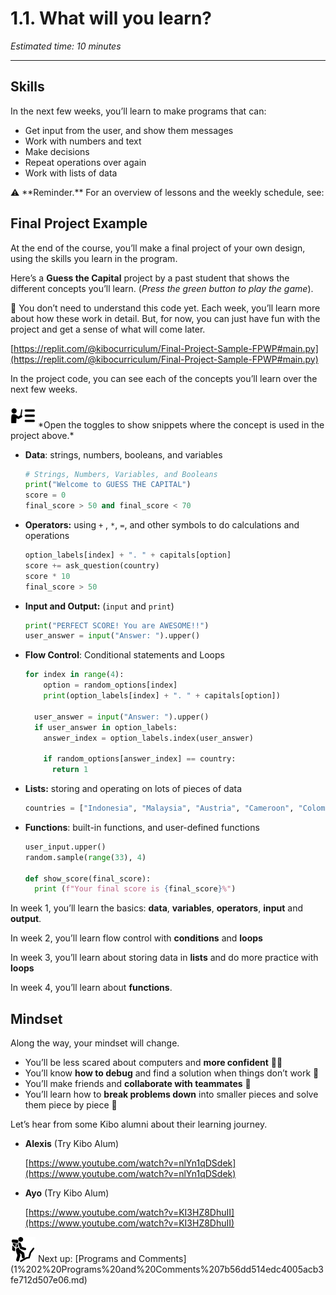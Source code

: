 # 1.1. What will you learn?

*Estimated time: 10 minutes*

---

## Skills

In the next few weeks, you’ll learn to make programs that can:

- Get input from the user, and show them messages
- Work with numbers and text
- Make decisions
- Repeat operations over again
- Work with lists of data

<aside>
⚠️ **Reminder.** For an overview of lessons and the weekly schedule, see:

</aside>

## Final Project Example

At the end of the course, you’ll make a final project of your own design, using the skills you learn in the program.

Here’s a **Guess the Capital** project by a past student that shows the different concepts you’ll learn. (*Press the green button to play the game*).

<aside>
🤔 You don’t need to understand this code yet. Each week, you’ll learn more about how these work in detail. But, for now, you can just have fun with the project and get a sense of what will come later.

</aside>

[https://replit.com/@kibocurriculum/Final-Project-Sample-FPWP#main.py](https://replit.com/@kibocurriculum/Final-Project-Sample-FPWP#main.py)

In the project code, you can see each of the concepts you’ll learn over the next few weeks. 

<aside>
<img src="../instruction.png" alt="../instruction.png" width="40px" /> *Open the toggles to show snippets where the concept is used in the project above.*

</aside>

- **Data**: strings, numbers, booleans, and variables
    
    ```python
    # Strings, Numbers, Variables, and Booleans
    print("Welcome to GUESS THE CAPITAL")
    score = 0
    final_score > 50 and final_score < 70
    
    ```
    
- **Operators:** using `+` , `*`, `=`, and other symbols to do calculations and operations
    
    ```python
    option_labels[index] + ". " + capitals[option]
    score += ask_question(country)
    score * 10
    final_score > 50
    
    ```
    
- **Input and Output:** (`input` and `print`)
    
    ```python
    print("PERFECT SCORE! You are AWESOME!!")
    user_answer = input("Answer: ").upper()
    ```
    
- **Flow Control**: Conditional statements and Loops
    
    ```python
    for index in range(4):
        option = random_options[index]
        print(option_labels[index] + ". " + capitals[option])
    
      user_answer = input("Answer: ").upper()
      if user_answer in option_labels:
        answer_index = option_labels.index(user_answer)
    
        if random_options[answer_index] == country:
          return 1
    ```
    
- **Lists:** storing and operating on lots of pieces of data
    
    ```python
    countries = ["Indonesia", "Malaysia", "Austria", "Cameroon", "Colombia", "Jamaica", "Morocco", "Bolivia", "Canada", "Belgium", "Spain", "Australia", "Poland", "Chile", "Egypt", "Ghana", "Argentina", "Croatia", "Brazil", "France"]
    ```
    
- **Functions**: built-in functions, and user-defined functions
    
    ```python
    user_input.upper()
    random.sample(range(33), 4)
    
    def show_score(final_score):
      print (f"Your final score is {final_score}%")
    ```
    

In week 1, you’ll learn the basics: **data**, **variables**, **operators**, **input** and **output**. 

In week 2, you’ll learn flow control with **conditions** and **loops**

In week 3, you’ll learn about storing data in **lists** and do more practice with **loops**

In week 4, you’ll learn about **functions**.

## Mindset

Along the way, your mindset will change.

- You’ll be less scared about computers and **more confident** 💪🏿
- You’ll know **how to debug** and find a solution when things don’t work 🐛
- You’ll make friends and **collaborate with teammates** 👥
- You’ll learn how to **break problems down** into smaller pieces and solve them piece by piece 🧩

Let’s hear from some Kibo alumni about their learning journey.

- **Alexis** (Try Kibo Alum)
    
    [https://www.youtube.com/watch?v=nlYn1qDSdek](https://www.youtube.com/watch?v=nlYn1qDSdek)
    
- **Ayo** (Try Kibo Alum)
    
    [https://www.youtube.com/watch?v=KI3HZ8DhuII](https://www.youtube.com/watch?v=KI3HZ8DhuII)
    

<aside>
<img src="../man-in-hike.png" alt="../man-in-hike.png" width="40px" /> Next up: [Programs and Comments](1%202%20Programs%20and%20Comments%207b56dd514edc4005acb3fe712d507e06.md)

</aside>